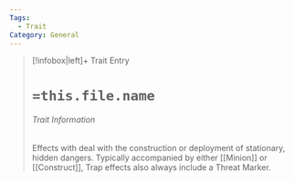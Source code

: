 ```yaml
---
Tags:
  - Trait
Category: General
---
```

> [!infobox|left]+ Trait Entry
> # `=this.file.name`
> ###### Trait Information
> Effects with deal with the construction or deployment of stationary, hidden dangers. Typically accompanied by either [[Minion]] or [[Construct]], Trap effects also always include a Threat Marker.
